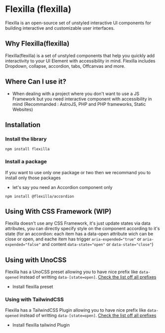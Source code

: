 # Flexilla (flexilla)

Flexilla is an open-source set of unstyled interactive UI components for building interactive and customizable user interfaces.


## Why Flexilla(flexilla)

Flexilla(flexilla) is a set of unstyled components  that help you quickly add interactivity to your UI Element with accessibility in mind. Flexilla includes Dropdown, collapse, accordion, tabs, Offcanvas and more.


## Where Can I use it?

- When dealing with a project where you don't want to use a JS Framework but you need interactive component with accessibility in mind (Recommanded : AstroJS, PHP and PHP frameworks, Static Websites)


## Installation

### Install the library

```shell
npm install flexilla
```

### Install a package

If you want to use only one package or two then we recommand you to install only those packages

- let's say you need an Accordion component only

```shell
npm install @flexilla/accordion
```



## Using With CSS Framework (WIP)

Flexilla doesn't use any CSS Framework, it's just update states via data attributes, you can directly specify style on the component according to it's state (for an accordion: each item has a data-open attribute wich can be close or open, and eache item has trigger `aria-expended="true"` or `aria-expended="false"` and content `data-state="open"` or `data-state="close"`) 


## Using with UnoCSS

Flexilla has a UnoCSS preset allowing you to have nice prefix like `data-opened` instead of writting `data-[state=open]`. [Check the list off all prefixes]()

- Install flexilla preset 


### Using with TailwindCSS

Flexilla has a TailwindCSS Plugin allowing you to have nice prefix like `data-opened` instead of writting `data-[state=open]`. [Check the list off all prefixes]()

- Install flexilla tailwind Plugin